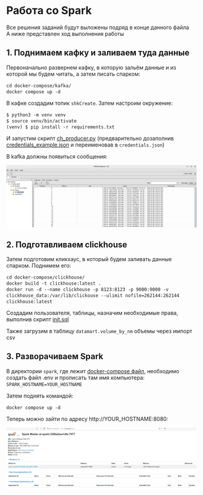 # Работа со Spark

Все решения заданий будут выложены подряд в конце данного файла \
А ниже представлен ход выполнения работы

## 1. Поднимаем кафку и заливаем туда данные

Первоначально развернем кафку, в которую зальём данные и из которой мы будем читать, а затем писать спарком:

```
cd docker-compose/kafka/
docker compose up -d
```

В кафке создадим топик `shkCreate`. Затем настроим окружение:

```
$ python3 -m venv venv
$ source venv/bin/activate
(venv) $ pip install -r requirements.txt
```

И запустим скрипт [ch_producer.py](./kafka-scripts/ch_producer.py) (предварительно дозаполнив [credentials_example.json](./Streams/credentials_example.json) и переименовав в `credentials.json`)

В kafka должны появиться сообщения:

![shkCreate topic](./img/kafka.png)

## 2. Подготавливаем clickhouse

Затем подготовим кликхаус, в который будем заливать данные спарком. Поднимем его:

```
cd docker-compose/clickhouse/
docker build -t clickhouse:latest .
docker run -d --name clickhouse -p 8123:8123 -p 9000:9000 -v clickhouse_data:/var/lib/clickouse --ulimit nofile=262144:262144 clickhouse:latest
```

Создадим пользователя, таблицы, назначим необходимые права, выполнив скрипт [init.sql](./docker-compose/clickhouse/init.sql)

Также загрузим в таблицу `datamart.volume_by_nm` объемы через импорт csv

## 3. Разворачиваем Spark

В директории `spark`, где лежит [docker-compose файл](./docker-compose/spark/docker-compose.yml), необходимо создать файл .env и прописать там имя компьютера: `SPARK_HOSTNAME=YOUR_HOSTNAME`

Затем поднять командой:

```
docker compose up -d
```

Теперь можно зайти по адресу http://YOUR_HOSTNAME:8080:

![Spark master](./img/spark_master.png)
